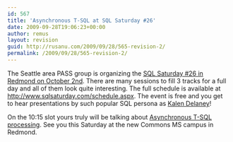 ```yaml
---
id: 567
title: 'Asynchronous T-SQL at SQL Saturday #26'
date: 2009-09-28T19:06:23+00:00
author: remus
layout: revision
guid: http://rusanu.com/2009/09/28/565-revision-2/
permalink: /2009/09/28/565-revision-2/
---
```

The Seattle area PASS group is organizing the <a href="http://www.sqlsaturday.com/eventhome.aspx?eventid=30" target="_blank">SQL Saturday #26 in Redmond on October 2nd</a>. There are many sessions to fill 3 tracks for a full day and all of them look quite interesting. The full schedule is available at <a href="http://www.sqlsaturday.com/schedule.aspx?eventid=30" target="_blank">http://www.sqlsaturday.com/schedule.aspx</a>. The event is free and you get to hear presentations by such popular SQL persona as <a href="http://www.sqlserverinternals.com/" target="_blank">Kalen Delaney</a>!

On the 10:15 slot yours truly will be talking about [Asynchronous T-SQL processing](http://www.sqlsaturday.com/viewsession.aspx?sessionid=735). See you this Saturday at the new Commons MS campus in Redmond.
